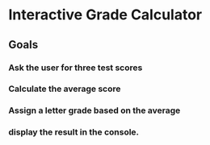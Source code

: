 # Interactive Grade Calculator

## Goals

### Ask the user for three test scores

### Calculate the average score

### Assign a letter grade based on the average

### display the result in the console.
